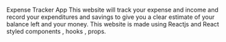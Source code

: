 Expense Tracker App
This website will track your expense and income and record your expenditures and savings to give you a clear estimate of your balance left and your money.
This website is made using Reactjs and React styled components , hooks , props.




